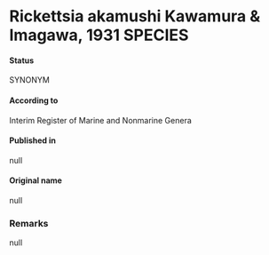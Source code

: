 # Rickettsia akamushi Kawamura & Imagawa, 1931 SPECIES

#### Status
SYNONYM

#### According to
Interim Register of Marine and Nonmarine Genera

#### Published in
null

#### Original name
null

### Remarks
null